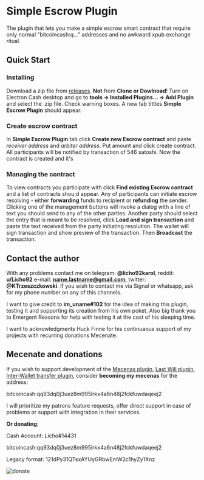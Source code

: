 # Simple Escrow Plugin
The plugin that lets you make a simple escrow smart contract that require only normal "bitcoincash:q..." addresses and no awkward xpub exchange ritual.

## Quick Start

### Installing 

Download a zip file from [releases](https://github.com/KarolTrzeszczkowski/Electron-Cash-Simple-Escrow-Plugin/releases). **Not** from **Clone or Dowlnoad**! Turn on Electron Cash desktop and go to **tools -> Installed Plugins... -> Add Plugin** and select the .zip file. Check warning boxes. A new tab tittles **Simple Escrow Plugin** should appear.

### Create escrow contract

In **Simple Escrow Plugin** tab click **Create new Escrow contract** and paste *receiver address* and *arbiter address*. Put amount and click create contract. All participants will be notified by transaction of 546 satoshi. Now the contract is created and it's 

### Managing the contract

To view contracts you participate with click **Find existing Escrow contract** and a list of contracts shou;d appear.
Any of participants can initiate escrow resolving - either **forwarding** funds to recipient or **refunding** the sender. Clicking one of the management buttons will invoke a dialog with a line of text you should send to any of the other parties. Another party should select the entry that is meant to be resolved, click **Load and sign transaction** and paste the text received from the party initiating resolution. The wallet will sign transaction and show preview of the transaction. Then **Broadcast** the transaction.

## Contact the author

With any problems contact me on telegram: **@licho92karol**, reddit: **u/Licho92** e-mail: **name.lastname@gmail.com**, twitter: **@KTrzeszczkowski**. If you wish to contact me via Signal or whatsapp, ask for my phone number on any of this channels.

I want to give credit to **im_uname#102** for the idea of making this plugin, testing it and supporting its creation from his own poket. Also big thank you to Emergent Reasons for help with testing it at the cost of his sleeping time.

I want to acknowledgments Huck Finne for his continuaous support of my projects with recurring donations Mecenate.

## Mecenate and donations

If you wish to support development of the [Mecenas plugin](https://github.com/KarolTrzeszczkowski/Mecenas-recurring-payment-EC-plugin), [Last Will plugin](https://github.com/KarolTrzeszczkowski/Electron-Cash-Last-Will-Plugin), [Inter-Wallet transfer plugin](https://github.com/KarolTrzeszczkowski/Inter-Wallet-Transfer-EC-plugin), consider **becoming my mecenas** for the address:

bitcoincash:qq93dq0j3uez8m995lrkx4a6n48j2fckfuwdaqeej2

I will prioritize my patrons feature requests, offer direct support in case of problems or support with integration in their services.

**Or donating**: 

Cash Account: Licho#14431

bitcoincash:qq93dq0j3uez8m995lrkx4a6n48j2fckfuwdaqeej2

Legacy format: 121dPy31QTsxAYUyGRbwEmW2c1hyZy1Xnz

![donate](/pictures/donate.png)






